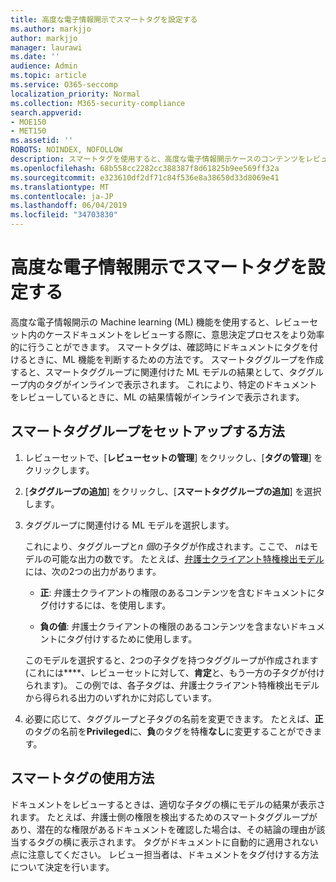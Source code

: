 ```yaml
---
title: 高度な電子情報開示でスマートタグを設定する
ms.author: markjjo
author: markjjo
manager: laurawi
ms.date: ''
audience: Admin
ms.topic: article
ms.service: O365-seccomp
localization_priority: Normal
ms.collection: M365-security-compliance
search.appverid:
- MOE150
- MET150
ms.assetid: ''
ROBOTS: NOINDEX, NOFOLLOW
description: スマートタグを使用すると、高度な電子情報開示ケースのコンテンツをレビューする際に、machine learning 機能を適用できます。 スマートタググループを使用して、弁護士クライアント特権モデルなどの機械学習の検出モデルの結果を表示します。
ms.openlocfilehash: 68b558cc2282cc388387f8d61825b9ee569ff32a
ms.sourcegitcommit: e323610df2df71c84f536e8a38650d33d8069e41
ms.translationtype: MT
ms.contentlocale: ja-JP
ms.lasthandoff: 06/04/2019
ms.locfileid: "34703830"
---
```

# <a name="set-up-smart-tags-in-advanced-ediscovery"></a>高度な電子情報開示でスマートタグを設定する

高度な電子情報開示の Machine learning (ML) 機能を使用すると、レビューセット内のケースドキュメントをレビューする際に、意思決定プロセスをより効率的に行うことができます。 スマートタグは、確認時にドキュメントにタグを付けるときに、ML 機能を判断するための方法です。 スマートタググループを作成すると、スマートタググループに関連付けた ML モデルの結果として、タググループ内のタグがインラインで表示されます。 これにより、特定のドキュメントをレビューしているときに、ML の結果情報がインラインで表示されます。

## <a name="how-to-set-up-a-smart-tag-group"></a>スマートタググループをセットアップする方法

1. レビューセットで、[**レビューセットの管理**] をクリックし、[**タグの管理**] をクリックします。

2. [**タググループの追加**] をクリックし、[**スマートタググループの追加**] を選択します。

3. タググループに関連付ける ML モデルを選択します。
    
   これにより、タググループと*n 個*の子タグが作成されます。ここで、 *n*はモデルの可能な出力の数です。 たとえば、[弁護士クライアント特権検出モデル](attorney-privilege-detection.md)には、次の2つの出力があります。 

   - **正**: 弁護士クライアントの権限のあるコンテンツを含むドキュメントにタグ付けするには、を使用します。
   
   - **負の値**: 弁護士クライアントの権限のあるコンテンツを含まないドキュメントにタグ付けするために使用します。
    
    このモデルを選択すると、2つの子タグを持つタググループが作成されます (これには****、レビューセットに対して、**肯定**と、もう一方の子タグが付けられます)。 この例では、各子タグは、弁護士クライアント特権検出モデルから得られる出力のいずれかに対応しています。

4. 必要に応じて、タググループと子タグの名前を変更できます。 たとえば、**正**のタグの名前を**Privileged**に、**負**のタグを特権**なし**に変更することができます。

## <a name="how-to-use-smart-tags"></a>スマートタグの使用方法

ドキュメントをレビューするときは、適切な子タグの横にモデルの結果が表示されます。 たとえば、弁護士側の権限を検出するためのスマートタググループがあり、潜在的な権限があるドキュメントを確認した場合は、その結論の理由が該当するタグの横に表示されます。 タグがドキュメントに自動的に適用されない点に注意してください。 レビュー担当者は、ドキュメントをタグ付けする方法について決定を行います。